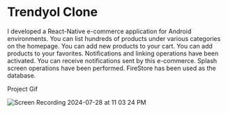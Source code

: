 <h1>Trendyol Clone</h1>

<p>I developed a React-Native e-commerce application for Android environments. You can list hundreds of products under various categories on the homepage. You can add new products to your cart. You can add products to your favorites. Notifications and linking operations have been activated. You can receive notifications sent by this e-commerce. Splash screen operations have been performed. FireStore has been used as the database.</p>

<p>Project Gif</p>

![Screen Recording 2024-07-28 at 11 03 24 PM](https://github.com/user-attachments/assets/4d344a23-01e6-4308-9633-f392bb873155)
